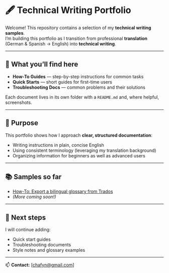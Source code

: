 # 🖋️ Technical Writing Portfolio

Welcome! This repository contains a selection of my **technical writing samples**.  
I’m building this portfolio as I transition from professional **translation** (German & Spanish → English) into **technical writing**.  

---

## 📂 What you’ll find here
- **How-To Guides** — step-by-step instructions for common tasks  
- **Quick Starts** — short guides for first-time users  
- **Troubleshooting Docs** — common problems and their solutions  

Each document lives in its own folder with a `README.md` and, where helpful, screenshots.

---

## 🎯 Purpose
This portfolio shows how I approach **clear, structured documentation**:
- Writing instructions in plain, concise English  
- Using consistent terminology (leveraging my translation background)  
- Organizing information for beginners as well as advanced users  

---

## 📚 Samples so far
- [How-To: Export a bilingual glossary from Trados](how-to-export-trados-glossary/README.md)  
- *(More coming soon!)*  

---

## 🌱 Next steps
I will continue adding:
- Quick start guides  
- Troubleshooting documents  
- Style notes and glossary examples  

---

📫 **Contact:** [chafyn@gmail.com]
